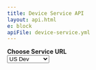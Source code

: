 ```yaml
---
title: Device Service API
layout: api.html
e: block
apiFile: device-service.yml
---
```


<div class="col-12">
<div class="mb-2" style="font-weight: bold;">Choose Service URL</div>
<select id="select-service-url" class="form-control form-control-sm mb-3" style="max-width: 160px;">
  <option value='ads-dev.ayla.com.cn'>China Dev</option>
  <option value='ads-field.ayla.com.cn'>China Field</option>
  <option value='ads-field-eu.aylanetworks.com'>Europe Field</option>
  <option value='ads-dev.aylanetworks.com' selected>US Dev</option>
  <option value='ads-field.aylanetworks.com'>US Field</option>
</select>
</div>

<div id="swagger-ui"></div>
